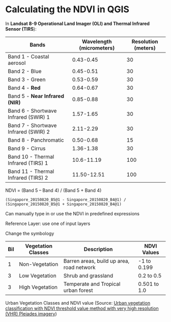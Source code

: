 # Calculating the NDVI in QGIS

In **Landsat 8-9 Operational Land Imager (OLI) and Thermal Infrared Sensor (TIRS**):

| Bands                                | Wavelength (micrometers) | Resolution (meters) |
| ------------------------------------ | ------------------------ | ------------------- |
| Band 1 - Coastal aerosol             | 0.43-0.45                | 30                  |
| Band 2 - Blue                        | 0.45-0.51                | 30                  |
| Band 3 - Green                       | 0.53-0.59                | 30                  |
| Band 4 - **Red**                     | 0.64-0.67                | 30                  |
| Band 5 - **Near Infrared (NIR)**     | 0.85-0.88                | 30                  |
| Band 6 - Shortwave Infrared (SWIR) 1 | 1.57-1.65                | 30                  |
| Band 7 - Shortwave Infrared (SWIR) 2 | 2.11-2.29                | 30                  |
| Band 8 - Panchromatic                | 0.50-0.68                | 15                  |
| Band 9 - Cirrus                      | 1.36-1.38                | 30                  |
| Band 10 - Thermal Infrared (TIRS) 1  | 10.6-11.19               | 100                 |
| Band 11 - Thermal Infrared (TIRS) 2  | 11.50-12.51              | 100                 |

NDVI = (Band 5 – Band 4) / (Band 5 + Band 4)

```
(Singapore_20150820_B5@1 - Singapore_20150820_B4@1) / (Singapore_20150820_B5@1 + Singapore_20150820_B4@1)
```

Can manually type in or use the NDVI in predefined expressions

Reference Layer: use one of input layers

Change the symbology

| Bil  | Vegetation Classes | Description                               | NDVI Values  |
| ---- | ------------------ | ----------------------------------------- | ------------ |
| 1    | Non-Vegetation     | Barren areas, build up area, road network | -1 to 0.199  |
| 3    | Low Vegetation     | Shrub and grassland                       | 0.2 to 0.5   |
| 3    | High Vegetation    | Temperate and Tropical urban forest       | 0.501 to 1.0 |

Urban Vegetation Classes and NDVI value (Source: [Urban vegetation classification with NDVI threshold value method with very high resolution (VHR) Pleiades imagery](https://isprs-archives.copernicus.org/articles/XLII-4-W16/237/2019/))